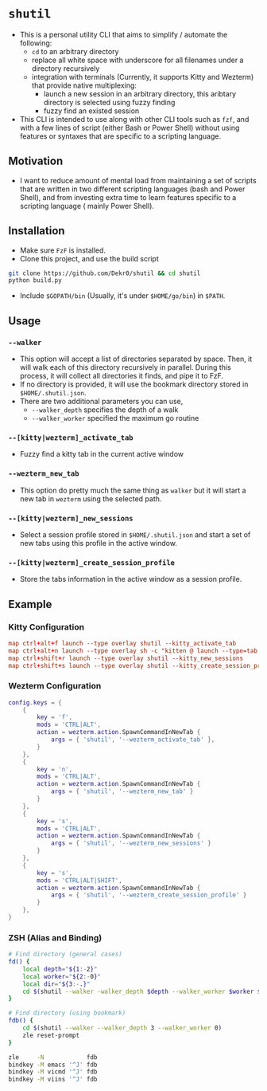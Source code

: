 # `shutil`

- This is a personal utility CLI that aims to simplify / automate the following:
    - `cd` to an arbitrary directory
    - replace all white space with underscore for all filenames under a directory
    recursively
    - integration with terminals (Currently, it supports Kitty and Wezterm) that
    provide native multiplexing:
        - launch a new session in an arbitrary directory, this aribtary directory
        is selected using fuzzy finding
        - fuzzy find an existed session
- This CLI is intended to use along with other CLI tools such as `fzf`, and with 
a few lines of script (either Bash or Power Shell) without using features or 
syntaxes that are specific to a scripting language.

## Motivation

- I want to reduce amount of mental load from maintaining a set of scripts that 
are written in two different scripting languages (bash and Power Shell), and 
from investing extra time to learn features specific to a scripting language (
mainly Power Shell).

## Installation

- Make sure `FzF` is installed.
- Clone this project, and use the build script
```sh
git clone https://github.com/Dekr0/shutil && cd shutil
python build.py
```
- Include `$GOPATH/bin` (Usually, it's under `$HOME/go/bin`) in `$PATH`.

## Usage

### `--walker`

- This option will accept a list of directories separated by space. Then, it
will walk each of this directory recursively in parallel. During this process,
it will collect all directories it finds, and pipe it to FzF.
- If no directory is provided, it will use the bookmark directory stored in
`$HOME/.shutil.json`.
- There are two additional parameters you can use,
    - `--walker_depth` specifies the depth of a walk
    - `--walker_worker` specified the maximum go routine

### `--[kitty|wezterm]_activate_tab`

- Fuzzy find a kitty tab in the current active window

### `--wezterm_new_tab`

- This option do pretty much the same thing as `walker` but it will start a new 
tab in `wezterm` using the selected path.

### `--[kitty|wezterm]_new_sessions`

- Select a session profile stored in `$HOME/.shutil.json` and start a set of 
new tabs using this profile in the active window.

### `--[kitty|wezterm]_create_session_profile`

- Store the tabs information in the active window as a session profile.

## Example 

### Kitty Configuration

```conf
map ctrl+alt+f launch --type overlay shutil --kitty_activate_tab
map ctrl+alt+n launch --type overlay sh -c "kitten @ launch --type=tab --cwd $(shutil --walker --walker_depth 3 --walker_worker 0)"
map ctrl+shift+r launch --type overlay shutil --kitty_new_sessions
map ctrl+shift+s launch --type overlay shutil --kitty_create_session_profile
```

### Wezterm Configuration

```lua
config.keys = {
    {
        key = 'f',
        mods = 'CTRL|ALT',
        action = wezterm.action.SpawnCommandInNewTab {
            args = { 'shutil', '--wezterm_activate_tab' },
        }
    },
    {
        key = 'n',
        mods = 'CTRL|ALT',
        action = wezterm.action.SpawnCommandInNewTab {
            args = { 'shutil', '--wezterm_new_tab' }
        }
    },
    {
        key = 's',
        mods = 'CTRL|ALT',
        action = wezterm.action.SpawnCommandInNewTab {
            args = { 'shutil', '--wezterm_new_sessions' }
        }
    },
    {
        key = 's',
        mods = 'CTRL|ALT|SHIFT',
        action = wezterm.action.SpawnCommandInNewTab {
            args = { 'shutil', '--wezterm_create_session_profile' }
        }
    },
}
```

### ZSH (Alias and Binding)

```sh
# Find directory (general cases)
fd() {
    local depth="${1:-2}"
    local worker="${2:-0}"
    local dir="${3:-.}"
    cd $(shutil --walker -walker_depth $depth --walker_worker $worker $dir)
}

# Find directory (using bookmark)
fdb() {
    cd $(shutil --walker --walker_depth 3 --walker_worker 0)
    zle reset-prompt
}

zle     -N            fdb
bindkey -M emacs '^J' fdb 
bindkey -M vicmd '^J' fdb 
bindkey -M viins '^J' fdb 
```
